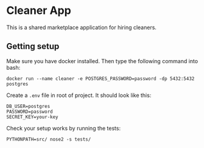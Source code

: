 # Cleaner App

This is a shared marketplace application for hiring cleaners.

## Getting setup
Make sure you have docker installed. Then type the following command into bash:

    docker run --name cleaner -e POSTGRES_PASSWORD=password -dp 5432:5432 postgres

Create a `.env` file in root of project. It should look like this:

    DB_USER=postgres
    PASSWORD=password
    SECRET_KEY=your-key

Check your setup works by running the tests: 

    PYTHONPATH=src/ nose2 -s tests/
